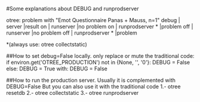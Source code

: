 #Some explanations about DEBUG and runprodserver

otree: problem with "Emot Questionnaire Panas + Mauss, n=1"
debug		| server				|result
on			| runserver				|no problem
on			| runprodserver *		|problem
off			| runserver				|no problem
off			| runprodserver *		|problem	
			
			
*(always use: otree collectstatic)

##How to set debug=False locally.
	only replace or mute the traditional code:
		if environ.get('OTREE_PRODUCTION') not in {None, '', '0'}:
		DEBUG = False
		else:
		DEBUG = True
	with:
		DEBUG = False

##How to run the production server. Usually it is complemented with DEBUG=False
	But you can also use it with the traditional code
	1.- otree resetdb
	2.- otree collectstatic
	3.- otree runprodserver

